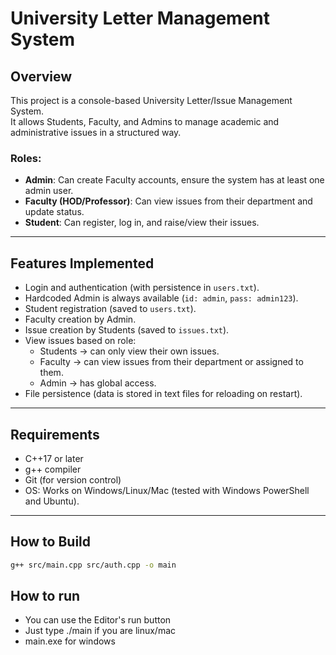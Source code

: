 # University Letter Management System

## Overview
This project is a console-based University Letter/Issue Management System.  
It allows Students, Faculty, and Admins to manage academic and administrative issues in a structured way.

### Roles:
- **Admin**: Can create Faculty accounts, ensure the system has at least one admin user.
- **Faculty (HOD/Professor)**: Can view issues from their department and update status.
- **Student**: Can register, log in, and raise/view their issues.

---

## Features Implemented
- Login and authentication (with persistence in `users.txt`).
- Hardcoded Admin is always available (`id: admin`, `pass: admin123`).
- Student registration (saved to `users.txt`).
- Faculty creation by Admin.
- Issue creation by Students (saved to `issues.txt`).
- View issues based on role:
  - Students → can only view their own issues.
  - Faculty → can view issues from their department or assigned to them.
  - Admin → has global access.
- File persistence (data is stored in text files for reloading on restart).

---

## Requirements
- C++17 or later
- g++ compiler
- Git (for version control)
- OS: Works on Windows/Linux/Mac (tested with Windows PowerShell and Ubuntu).

---

## How to Build
```bash
g++ src/main.cpp src/auth.cpp -o main
```

## How to run
- You can use the Editor's run button
- Just type ./main if you are linux/mac
- main.exe for windows